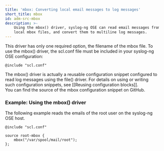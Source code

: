 ```yaml
---
title: 'mbox: Converting local email messages to log messages'
short_title: mbox
id: adm-src-mbox
description: >-
    Using the mbox() driver, syslog-ng OSE can read email messages from
    local mbox files, and convert them to multiline log messages.
---
```


This driver has only one required option, the filename of the mbox file.
To use the mbox() driver, the scl.conf file must be included in your
syslog-ng OSE configuration:

```config
@include "scl.conf"
```

The mbox() driver is actually a reusable configuration snippet
configured to read log messages using the file() driver. For details on
using or writing such configuration snippets, see
[[Reusing configuration blocks]].  
You can find the source of the mbox configuration snippet on GitHub.

### Example: Using the mbox() driver

The following example reads the emails of the root user on the syslog-ng
OSE host.

```config
@include "scl.conf"

source root-mbox {
    mbox("/var/spool/mail/root");
};
```
